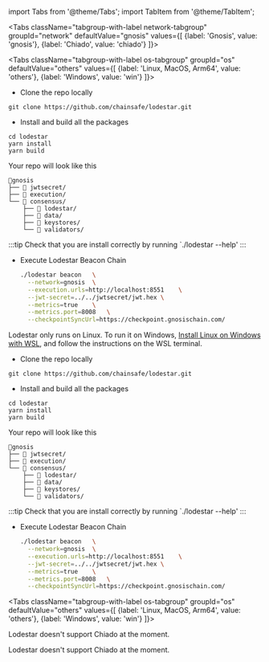 import Tabs from '@theme/Tabs';
import TabItem from '@theme/TabItem';


<Tabs className="tabgroup-with-label network-tabgroup" groupId="network" defaultValue="gnosis" values={[
    {label: 'Gnosis', value: 'gnosis'},
    {label: 'Chiado', value: 'chiado'}
]}>
<TabItem value="gnosis">

<Tabs className="tabgroup-with-label os-tabgroup" groupId="os" defaultValue="others" values={[
{label: 'Linux, MacOS, Arm64', value: 'others'},
{label: 'Windows', value: 'win'}
]}>
<TabItem value="others">

- Clone the repo locally

```shell
git clone https://github.com/chainsafe/lodestar.git
```

- Install and build all the packages 
```shell
cd lodestar
yarn install
yarn build
```

Your repo will look like this
```
📂gnosis
├── 📂 jwtsecret/
├── 📂 execution/
└── 📂 consensus/
    ├── 📂 lodestar/
    ├── 📂 data/
    ├── 📂 keystores/
    └── 📂 validators/
```

:::tip
Check that you are install correctly by running `./lodestar --help'
:::

 - Execute Lodestar Beacon Chain
    ```bash 
    ./lodestar beacon   \
      --network=gnosis  \
      --execution.urls=http://localhost:8551    \
      --jwt-secret=../../jwtsecret/jwt.hex \
      --metrics=true    \
      --metrics.port=8008   \
      --checkpointSyncUrl=https://checkpoint.gnosischain.com/ 
    ```



</TabItem>
<TabItem value="win">

Lodestar only runs on Linux. To run it on Windows, [Install Linux on Windows with WSL](https://learn.microsoft.com/en-us/windows/wsl/install), and follow the instructions on the WSL terminal.

- Clone the repo locally

```shell
git clone https://github.com/chainsafe/lodestar.git
```

- Install and build all the packages 
```shell
cd lodestar
yarn install
yarn build
```

Your repo will look like this
```
📂gnosis
├── 📂 jwtsecret/
├── 📂 execution/
└── 📂 consensus/
    ├── 📂 lodestar/
    ├── 📂 data/
    ├── 📂 keystores/
    └── 📂 validators/
```

:::tip
Check that you are install correctly by running `./lodestar --help'
:::

 - Execute Lodestar Beacon Chain
    ```bash 
    ./lodestar beacon   \
      --network=gnosis  \
      --execution.urls=http://localhost:8551    \
      --jwt-secret=../../jwtsecret/jwt.hex \
      --metrics=true    \
      --metrics.port=8008   \
      --checkpointSyncUrl=https://checkpoint.gnosischain.com/ 
    ```



</TabItem>
</Tabs>

</TabItem>
<TabItem value="chiado">

<Tabs className="tabgroup-with-label os-tabgroup" groupId="os" defaultValue="others" values={[
{label: 'Linux, MacOS, Arm64', value: 'others'},
{label: 'Windows', value: 'win'}
]}>
<TabItem value="others">

Lodestar doesn't support Chiado at the moment.

</TabItem>
<TabItem value="win">

Lodestar doesn't support Chiado at the moment.

</TabItem>
</Tabs>

</TabItem>
</Tabs>